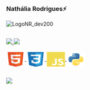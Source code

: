 ### Nathália Rodrigues⚡

![LogoNR_dev200](https://user-images.githubusercontent.com/106173624/196538128-035145f3-5ba3-42b2-b2c2-d47f05da4187.png)


  ##



<div>
  <a href="https://github.com/Nathrds">
  <img height="150em" src="https://github-readme-stats.vercel.app/api?username=Nathrds&show_icons=true&theme=chartreuse-dark&include_all_commits=true&count_private=true"/>
  <img height="150em" src="https://github-readme-stats.vercel.app/api/top-langs/?username=Nathrds&layout=compact&langs_count=7&theme=chartreuse-dark"/>
</div>
<div style="display: inline_block"><br> 
  <img align="center" alt="Nath-HTML" height="40" width="50" src="https://raw.githubusercontent.com/devicons/devicon/master/icons/html5/html5-original.svg">
  <img align="center" alt="Nath-CSS" height="40" width="50" src="https://raw.githubusercontent.com/devicons/devicon/master/icons/css3/css3-original.svg">
  <img align="center" alt="Nath-Js" height="40" width="50" src="https://raw.githubusercontent.com/devicons/devicon/master/icons/javascript/javascript-plain.svg">
  <img align="center" alt="Nath-Python" height="40" width="50" src="https://raw.githubusercontent.com/devicons/devicon/master/icons/python/python-original.svg">
 </div>
  
  ##
<div>
 <a href="https://www.linkedin.com/in/nathalia-rodrigues-57b7b9189/" target="_blank"><img src="https://img.shields.io/badge/-LinkedIn-%230077B5?style=for-the-badge&logo=linkedin&logoColor=white" target="_blank"></a> 
<div/>
